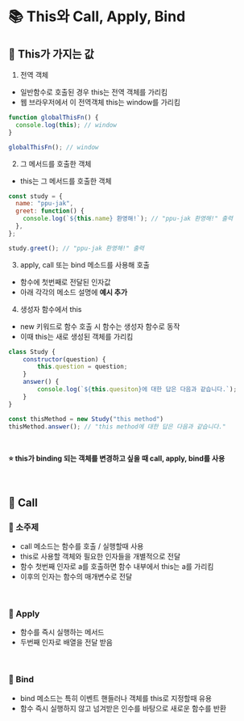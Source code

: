 # 📚 This와 Call, Apply, Bind

## 📖 This가 가지는 값
1. 전역 객체
- 일반함수로 호출된 경우 this는 전역 객체를 가리킴
- 웹 브라우저에서 이 전역객체 this는 window를 가리킴
``` js
function globalThisFn() {
  console.log(this); // window 
}

globalThisFn(); // window 
```

2. 그 메서드를 호출한 객체
- this는 그 메서드를 호출한 객체
```js
const study = {
  name: "ppu-jak",
  greet: function() {
    console.log(`${this.name} 환영해!`); // "ppu-jak 환영해!" 출력
  },
};

study.greet(); // "ppu-jak 환영해!" 출력

```

3. apply, call 또는 bind 메소드를 사용해 호출
- 함수에 첫번째로 전달된 인자값
- 아래 각각의 메소드 설명에 **예시 추가**
4. 생성자 함수에서 this
- new 키워드로 함수 호출 시 함수는 생성자 함수로 동작
- 이때 this는 새로 생성된 객체를 가리킴
```js
class Study {
    constructor(question) {
        this.question = question;
    }
    answer() {
        console.log(`${this.quesiton}에 대한 답은 다음과 같습니다.`);
    }
}

const thisMethod = new Study("this method")
thisMethod.answer(); // "this method에 대한 답은 다음과 같습니다."
```
</br>


**⭐ this가 binding 되는 객체를 변경하고 싶을 때 call, apply, bind를 사용**

</br>

## 📖 Call
### 📍 소주제
- call 메소드는 함수를 호출 / 실행할때 사용
- this로 사용할 객체와 필요한 인자들을 개별적으로 전달
- 함수 첫번째 인자로 a를 호출하면 함수 내부에서 this는 a를 가리킴
- 이후의 인자는 함수의 매개변수로 전달

</br> 

### 📍 Apply
- 함수를 즉시 실행하는 메서드
- 두번째 인자로 배열을 전달 받음


</br> 

### 📍 Bind
- bind 메소드는 특히 이벤트 핸들러나 객체를 this로 지정할때 유용
- 함수 즉시 실행하지 않고 넘겨받은 인수를 바탕으로 새로운 함수를 반환


</br> 

